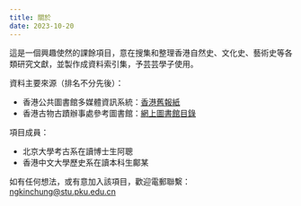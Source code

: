 ```yaml
---
title: 關於
date: 2023-10-20
---
```

這是一個興趣使然的課餘項目，意在搜集和整理香港自然史、文化史、藝術史等各類研究文獻，並製作成資料索引集，予芸芸學子使用。

資料主要來源（排名不分先後）：
- 香港公共圖書館多媒體資訊系統：[香港舊報紙](https://mmis.hkpl.gov.hk/zh/old-hk-collection)
- 香港古物古蹟辦事處參考圖書館：[網上圖書館目錄](https://lms.amo.gov.hk/hk)

項目成員：
- 北京大學考古系在讀博士生阿聰
- 香港中文大學歷史系在讀本科生鄺某

如有任何想法，或有意加入該項目，歡迎電郵聯繫：<ngkinchung@stu.pku.edu.cn>